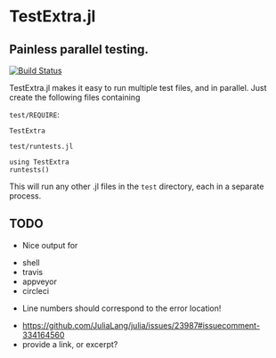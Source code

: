 # TestExtra.jl
## Painless parallel testing.

[![Build Status](https://travis-ci.org/simonbyrne/TestExtra.jl.svg?branch=master)](https://travis-ci.org/simonbyrne/TestExtra.jl)

TestExtra.jl makes it easy to run multiple test files, and in parallel. Just create the following files containing

`test/REQUIRE`:
```
TestExtra
```

`test/runtests.jl`
```
using TestExtra
runtests()
```

This will run any other .jl files in the `test` directory, each in a separate process.

## TODO

* Nice output for
 - shell
 - travis
 - appveyor
 - circleci

* Line numbers should correspond to the error location!
 - https://github.com/JuliaLang/julia/issues/23987#issuecomment-334164560
 - provide a link, or excerpt?
